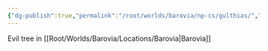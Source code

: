 ```yaml
---
{"dg-publish":true,"permalink":"/root/worlds/barovia/np-cs/gulthias/","tags":["Barovia"]}
---
```


Evil tree in [[Root/Worlds/Barovia/Locations/Barovia\|Barovia]]
